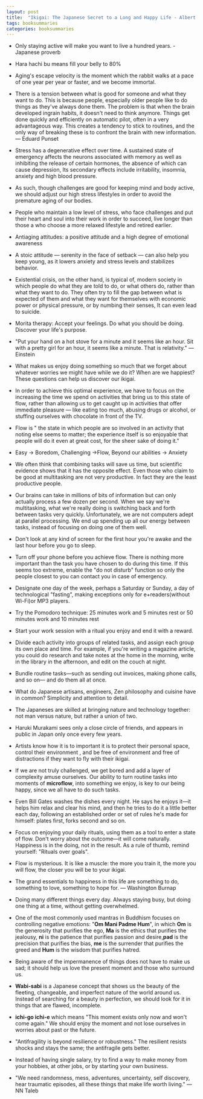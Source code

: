 ```yaml
---
layout: post
title:  "Ikigai: The Japanese Secret to a Long and Happy Life - Albert Liebermann, Hector  Garcia"
tags: booksummaries
categories: booksummaries
---
```



+ Only staying active will make you want to live a hundred years. - Japanese proverb

+ Hara hachi bu means fill your belly to 80%

+ Aging's escape velocity is the moment which the rabbit walks at a pace of one year per year or faster, and we become immortal.

+ There is a tension between what is good for someone and what they want to do. This is because people, especially older people like to do things as they've always done them. The problem is that when the brain developed ingrain habits, it doesn't need to think anymore. Things get done quickly and efficiently on automatic pilot, often in a very advantageous way. This creates a tendency to stick to routines, and the only way of breaking these is to confront the brain with new information. — Eduard Punset

+ Stress has a degenerative effect over time. A sustained state of emergency affects the neurons associated with memory as well as inhibiting the release of certain hormones, the absence of which can cause depression, Its secondary effects include irritability, insomnia, anxiety and high blood pressure.

+ As such, though challenges are good for keeping mind and body active, we should adjust our high stress lifestyles in order to avoid the premature aging of our bodies.

+ People who maintain a low level of stress, who face challenges and put their heart and soul into  their work in order to succeed, live longer than those a who choose a more relaxed lifestyle and retired earlier.

+ Antiaging attitudes: a positive attitude and a high degree of emotional awareness

+ A stoic attitude — serenity in the face of setback — can also help you keep young, as it lowers anxiety and stress levels and stabilizes behavior.

+ Existential crisis, on the other hand, is typical of, modern society in which people do what they are told to do, or what others do, rather than what they want to do. They often try to fill the gap between what is expected of them and what they want for themselves with economic power or physical pressure, or by numbing their senses, It can even lead to suicide.

+ Morita therapy: Accept your feelings. Do what you should be doing. Discover your life's purpose.

+ "Put your hand on a hot stove for a minute and it seems like an hour. Sit with a pretty girl for an hour, it seems like a minute. That is relativity." — Einstein

+ What makes us enjoy doing something so much that we forget about whatever worries we might have while we do it? When are we happiest? These questions can help us discover our ikigai.

+ In order to achieve this optimal experience, we have to focus on the increasing the time we spend on activities that bring us to this state of flow, rather than allowing us to get caught up in activities that offer immediate pleasure — like eating too much, abusing drugs or alcohol, or stuffing ourselves with chocolate in front of the TV.

+ Flow is " the state in which people are so involved in an activity that noting else seems to matter; the experience itself is so enjoyable that people will do it even at great cost, for the sheer sake of doing it."

+ Easy → Boredom, Challenging →Flow, Beyond our abilities → Anxiety

+ We often think that combining tasks will save us time, but scientific evidence shows that it has the opposite effect. Even those who claim to be good at multitasking are not very productive. In fact they are the least productive people.

+ Our brains can take in millions of bits of information but can only actually process a few dozen per second. When we say we're multitasking, what we're really doing is switching back and forth between tasks very quickly. Unfortunately, we are not computers adept at parallel processing. We end up spending up all our energy between tasks, instead of focusing on doing one of them well.

+ Don't look at any kind of screen for the first hour you're awake and the last hour before you go to sleep.

+ Turn off your phone before you achieve flow. There is nothing more important than the task you have chosen to do during this time. If this seems too extreme, enable the "do not disturb" function so only the people closest to you can contact you in case of emergency.

+ Designate one day of the week, perhaps a Saturday or Sunday, a day of technological "fasting", making exceptions only for e+readers(without Wi-Fi)or MP3 players.

+ Try the Pomodoro technique: 25 minutes work and 5 minutes rest or 50 minutes work and 10 minutes rest

+ Start your work session with a ritual you enjoy and end it with a reward.

+ Divide each activity into groups of related tasks, and assign each group its own place and time.  For example, if you're writing a magazine article, you could do research and take notes at the home in the morning, write in the library in the afternoon, and edit on the couch at night.

+ Bundle routine tasks—such as sending out invoices, making phone calls, and so on— and do them all at once.

+ What do Japanese artisans, engineers, Zen philosophy and cuisine have in common? Simplicity and attention to detail.

+ The Japaneses are skilled at bringing nature and technology together: not man versus nature, but rather a union of two.

+ Haruki Murakami sees only a close circle of friends, and appears in public in Japan only once every few years.

+ Artists know how it is to important it is to protect their personal space, control their environment , and be free of environment and free of distractions if they want to fly with their ikigai.

+ If we are not truly challenged, we get bored and add a layer of complexity amuse ourselves. Our ability to turn routine tasks into moments of **microflow**, into something we enjoy, is key to our being happy, since we all have to do such tasks.

+ Even Bill Gates washes the dishes every night. He says he enjoys it—it helps him relax and clear his mind, and then he tries to do it a little better each day, following an established order or set of rules he's made for himself: plates first, forks second and so on.

+ Focus on enjoying your daily rituals, using them as a tool to enter a state of flow. Don't worry about the outcome—it will come naturally. Happiness is in the doing, not in the result. As a rule of thumb, remind yourself: "Rituals over goals".

+ Flow is mysterious. It is like a muscle: the more you train it, the more you will flow, the closer you will be to your ikigai.

+ The grand essentials to happiness in this life are something to do, something to love, something  to hope for. — Washington Burnap

+ Doing many different things every day. Always staying busy, but doing one thing at a time, without getting overwhelmed.

+ One of the most commonly used mantras in Buddhism focuses on controlling negative emotions: "**Om Mani Padme Hum**", in which **Om** is the generosity that purifies the ego, **Ma** is the ethics that purifies the jealousy, **ni** is the patience that purifies passion and desire,**pad** is the precision that purifies the bias, **me** is the surrender that purifies the greed and **Hum** is the wisdom that purifies hatred.

+ Being aware of the impermanence of things does not have to make us sad; it should help us love the present moment and those who surround us.

+ **Wabi-sabi** is a Japanese concept that shows us the beauty of the fleeting, changeable, and imperfect nature of the world around us. Instead of searching for a beauty in perfection, we should look for it in things that are flawed, incomplete.

+ **ichi-go ichi-e** which means "This moment exists only now and won't come again." We should enjoy the moment and not lose ourselves in worries about past or the future.

+ "Antifragility is beyond resilience or robustness." The resilient resists shocks and stays the same; the antifragile gets better.

+ Instead of having single salary, try to find a way to make money from your hobbies, at other jobs, or by starting your own business.

+ "We need randomness, mess, adventures, uncertainty, self discovery, hear traumatic episodes, all these things that make life worth living." — NN Taleb
